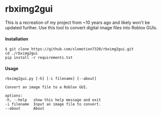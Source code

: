 # rbximg2gui
This is a recreation of my project from ~10 years ago and likely won't be updated further.
Use this tool to convert digital image files into Roblox GUIs.

#### Installation
    $ git clone https://github.com/slomotion7320/rbximg2gui.git
    cd ./rbximg2gui
    pip install -r requirements.txt

#### Usage
    rbximg2gui.py [-h] [-i filename] [--about]

    Convert an image file to a Roblox GUI.

    options:
    -h, --help   show this help message and exit
    -i filename  Input an image file to convert.
    --about      About
